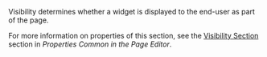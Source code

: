 <p>
Visibility determines whether a widget is displayed to the end-user as part of the page.

For more information on properties of this section, see the [Visibility Section](/refguide8/common-widget-properties/#visibility-properties) section in *Properties Common in the Page Editor*. 
